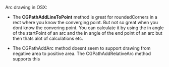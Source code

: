 Arc drawing in OSX:<!--more--> 

- The **CGPathAddLineToPoint** method is great for roundedCorners in a rect where you know the converging point. But not so great when you dont know the convering point. You can calculate it by using the in angle of the startPoint of an arc and the in angle of the end point of an arc but then thats alot of calculations etc. 

- The CGPathAddArc method doesnt seem to support drawing from negative area to positive area. The CGPathAddRelativeArc method supports this